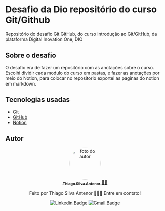 # Desafio da Dio repositório do curso Git/Github
Repositório do desafio Git GitHub, do curso Introdução ao Git/GitHub, da plataforma Digital Inovation One, DIO

## Sobre o desafio
O desafio era de fazer um repositório com as anotações sobre o curso. Escolhi dividir cada modulo do curso em pastas, e fazer as anotações por meio do Notion, para colocar no repositorio exportei as paginas do notion em markdown.

## Tecnologias usadas
- [Git](https://git-scm.com)
- [GitHub](github.com)
- [Notion](notion.so)

## Autor
<div align="center">
<a href="https://www.linkedin.com/in/thiago-antenor/">
<img style="border-radius: 50%;" src="https://avatars.githubusercontent.com/u/99970279?v=4" width="100px;" alt="foto do autor"/>
 <br />
 <sub><b>Thiago Silva Antenor</b></sub></a> <a href="https://www.linkedin.com/in/thiago-antenor/" title="Linkedin"> 👋🏾 </a>


Feito por Thiago Silva Antenor 👨🏾‍💻 Entre em contato!

[![Linkedin Badge](https://img.shields.io/badge/-Thiago-blue?style=flat-square&logo=Linkedin&logoColor=white&link=https://www.linkedin.com/in/thiago-antenor/)](https://www.linkedin.com/in/thiago-antenor/) 
[![Gmail Badge](https://img.shields.io/badge/-thiagoantenor31@gmail.com-c14438?style=flat-square&logo=Gmail&logoColor=white&link=mailto:thiagoantenor31.com)](mailto:thiagoantenor31.com)
</div>
